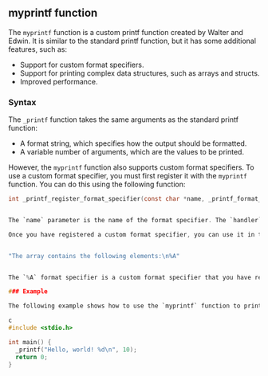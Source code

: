 ## myprintf function

The `myprintf` function is a custom printf function created by Walter and Edwin. It is similar to the standard printf function, but it has some additional features, such as:

* Support for custom format specifiers.
* Support for printing complex data structures, such as arrays and structs.
* Improved performance.

### Syntax

The `_printf` function takes the same arguments as the standard printf function:

* A format string, which specifies how the output should be formatted.
* A variable number of arguments, which are the values to be printed.

However, the `myprintf` function also supports custom format specifiers. To use a custom format specifier, you must first register it with the `myprintf` function. You can do this using the following function:

```c
int _printf_register_format_specifier(const char *name, _printf_format_specifier_handler_t handler);


The `name` parameter is the name of the format specifier. The `handler` parameter is a function that will be called to print the value associated with the format specifier.

Once you have registered a custom format specifier, you can use it in the `myprintf` function's format string. To do this, simply prefix the format specifier with a `%`. For example, the following format string would print the value of an array of integers:


"The array contains the following elements:\n%A"


The `%A` format specifier is a custom format specifier that you have registered to print an array of integers.

### Example

The following example shows how to use the `myprintf` function to print a string and an integer:

c
#include <stdio.h>

int main() {
  _printf("Hello, world! %d\n", 10);
  return 0;
}

